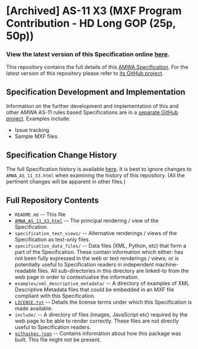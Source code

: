 # **[Archived]** AS-11 X3 (MXF Program Contribution - HD Long GOP (25p, 50p))

### **View the latest version of this Specification online [here](https://amwa-tv.github.io/AS-11_X3/AMWA_AS_11_X3.html)**.

This repository contains the full details of this [AMWA Specification](https://www.amwa.tv/as-11-x3/). For the latest version of this repository please refer to [its GitHub project](https://github.com/AMWA-TV/AS-11_X3/).

## Specification Development and Implementation

Information on the further development and implementation of this and other AMWA AS-11 rules based Specifications are in a [separate GitHub project](https://github.com/AMWA-TV/AS-11_Overview/). Examples include:

* Issue tracking
* Sample MXF files

## Specification Change History

The full Specification history is available [here](https://github.com/AMWA-TV/AS-11_X3/commits). It is best to ignore changes to `AMWA_AS_11_X3.html` when examining the history of this repository. (All the pertinent changes will be apparent in other files.)

## Full Repository Contents

* `README.md` -- This file
* [`AMWA_AS_11_X3.html`](AMWA_AS_11_X3.html) -- The principal rendering / view of the Specification.
* `specification_text_views/` -- Alternative renderings / views of the Specification as text-only files.
* `specification_data_files/` -- Data files (XML, Python, etc) that form a part of the Specification. These contain information which either: has not been fully expressed in the web or text renderings / views; or is potentially useful to Specification readers in independent machine-readable files. All sub-directories in this directory are linked-to from the web page in order to contextualise the information.
* `examples/xml_descriptive_metadata/` -- A directory of examples of XML Descriptive Metadata files that could be embedded in an MXF file compliant with this Specification.
* [`LICENSE.txt`](LICENSE.txt) -- Details the license terms under which this Specification is made available.
* `include/` -- A directory of files (images, JavaScript etc) required by the web page to be able to render correctly. These files are not directly useful to Specification readers.
* [`githashes.json`](githashes.json) -- Contains information about how this package was built. This file might not be present.